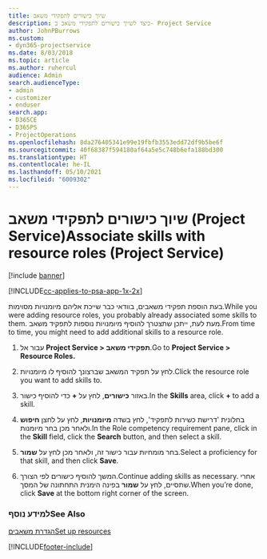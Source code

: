 ```yaml
---
title: שיוך כישורים לתפקידי משאב
description: כיצד לשייך כישורים לתפקידי משאב ב- Project Service
author: JohnPBurrows
ms.custom:
- dyn365-projectservice
ms.date: 8/03/2018
ms.topic: article
ms.author: ruhercul
audience: Admin
search.audienceType:
- admin
- customizer
- enduser
search.app:
- D365CE
- D365PS
- ProjectOperations
ms.openlocfilehash: 8da276405341e99e19fbfb3553edd72df9b5be6f
ms.sourcegitcommit: 40f68387f594180af64a5e5c748b6efa188bd300
ms.translationtype: HT
ms.contentlocale: he-IL
ms.lasthandoff: 05/10/2021
ms.locfileid: "6009302"
---
```

# <a name="associate-skills-with-resource-roles-project-service"></a><span data-ttu-id="ac122-103">שיוך כישורים לתפקידי משאב (Project Service)</span><span class="sxs-lookup"><span data-stu-id="ac122-103">Associate skills with resource roles (Project Service)</span></span>

[!include [banner](../includes/psa-now-project-operations.md)]

[!INCLUDE[cc-applies-to-psa-app-1x-2x](../includes/cc-applies-to-psa-app-1x-2x.md)]

<span data-ttu-id="ac122-104">בעת הוספת תפקידי משאבים, בוודאי כבר שייכת אליהם מיומנויות מסוימות.</span><span class="sxs-lookup"><span data-stu-id="ac122-104">While you were adding resource roles, you probably already associated some skills to them.</span></span> <span data-ttu-id="ac122-105">מעת לעת, ייתכן שתצטרך להוסיף מיומנויות נוספות לתפקיד משאב.</span><span class="sxs-lookup"><span data-stu-id="ac122-105">From time to time, you might need to add additional skills to a resource role.</span></span>  
  
1.  <span data-ttu-id="ac122-106">עבור אל **Project Service > תפקידי משאב**.</span><span class="sxs-lookup"><span data-stu-id="ac122-106">Go to **Project Service > Resource Roles.**</span></span>  
  
2.  <span data-ttu-id="ac122-107">לחץ על תפקיד המשאב שברצונך להוסיף לו מיומנויות.</span><span class="sxs-lookup"><span data-stu-id="ac122-107">Click the resource role you want to add skills to.</span></span>  
  
3.  <span data-ttu-id="ac122-108">באזור **כישורים**, לחץ על **+** כדי להוסיף כישור.</span><span class="sxs-lookup"><span data-stu-id="ac122-108">In the **Skills** area, click **+** to add a skill.</span></span>  
  
4.  <span data-ttu-id="ac122-109">בחלונית 'דרישת כשירות לתפקיד‬', לחץ בשדה **מיומנויות**, לחץ על לחצן **חיפוש** ולאחר מכן בחר מיומנות.</span><span class="sxs-lookup"><span data-stu-id="ac122-109">In the Role competency requirement pane, click in the **Skill** field, click the **Search** button,  and then select a skill.</span></span>  
  
5.  <span data-ttu-id="ac122-110">בחר מומחיות עבור כישור זה, ולאחר מכן לחץ על **שמור**.</span><span class="sxs-lookup"><span data-stu-id="ac122-110">Select a proficiency for that skill, and then click **Save**.</span></span>  
  
6.  <span data-ttu-id="ac122-111">המשך להוסיף כישורים לפי הצורך.</span><span class="sxs-lookup"><span data-stu-id="ac122-111">Continue adding skills as necessary.</span></span> <span data-ttu-id="ac122-112">אחרי שתסיים, לחץ על **שמור** בפינה הימנית התחתונה של המסך.</span><span class="sxs-lookup"><span data-stu-id="ac122-112">When you’re done, click **Save** at the bottom right corner of the screen.</span></span>  
  
### <a name="see-also"></a><span data-ttu-id="ac122-113">למידע נוסף</span><span class="sxs-lookup"><span data-stu-id="ac122-113">See Also</span></span>  
 [<span data-ttu-id="ac122-114">הגדרת משאבים</span><span class="sxs-lookup"><span data-stu-id="ac122-114">Set up resources</span></span>](../psa/set-up-resources.md)


[!INCLUDE[footer-include](../includes/footer-banner.md)]